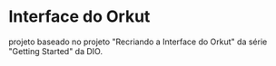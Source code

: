 # Interface do Orkut

 projeto baseado no projeto "Recriando a Interface do Orkut" da série "Getting Started" da DIO.
